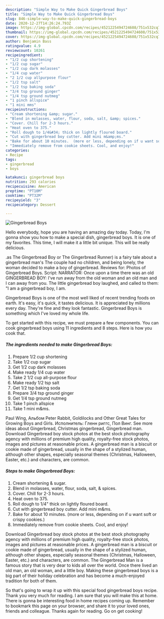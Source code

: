 ```yaml
---
description: "Simple Way to Make Quick Gingerbread Boys"
title: "Simple Way to Make Quick Gingerbread Boys"
slug: 846-simple-way-to-make-quick-gingerbread-boys
date: 2020-12-27T14:26:24.793Z
image: https://img-global.cpcdn.com/recipes/4521225494724608/751x532cq70/gingerbread-boys-recipe-main-photo.jpg
thumbnail: https://img-global.cpcdn.com/recipes/4521225494724608/751x532cq70/gingerbread-boys-recipe-main-photo.jpg
cover: https://img-global.cpcdn.com/recipes/4521225494724608/751x532cq70/gingerbread-boys-recipe-main-photo.jpg
author: Benjamin Bass
ratingvalue: 4.9
reviewcount: 10261
recipeingredient:
- "1/2 cup shortening"
- "1/2 cup sugar"
- "1/2 cup dark molasses"
- "1/4 cup water"
- "2 1/2 cup allpurpose flour"
- "1/2 tsp salt"
- "1/2 tsp baking soda"
- "3/4 tsp ground ginger"
- "1/4 tsp ground nutmeg"
- "1 pinch allspice"
- "1 mini mms"
recipeinstructions:
- "Cream shortening &amp; sugar."
- "Blend in molasses, water, flour, soda, salt, &amp; spices."
- "Cover. Chill for 2-3 hours."
- "Heat oven to 375."
- "Roll dough to 1/4&#34; thick on lightly floured board."
- "Cut with gingerbread boy cutter. Add mini m&amp;ms."
- "Bake for about 10 minutes.  (more or less, depending on if u want soft or crispy cookies.)"
- "Immediately remove from cookie sheets. Cool, and enjoy!"
categories:
- Recipe
tags:
- gingerbread
- boys

katakunci: gingerbread boys 
nutrition: 293 calories
recipecuisine: American
preptime: "PT10M"
cooktime: "PT32M"
recipeyield: "3"
recipecategory: Dessert

---
```



![Gingerbread Boys](https://img-global.cpcdn.com/recipes/4521225494724608/751x532cq70/gingerbread-boys-recipe-main-photo.jpg)

Hello everybody, hope you are having an amazing day today. Today, I'm gonna show you how to make a special dish, gingerbread boys. It is one of my favorites. This time, I will make it a little bit unique. This will be really delicious.

.as The Gingerbread Boy or The Gingerbread Runner) is a fairy tale about a gingerbread man&#39;s The couple had no children, and being lonely, the woman decided to make a boy of gingerbread. Reviews for: Photos of Gingerbread Boys. Script: NARRATOR: Once upon a time there was an old GINGERBREAD BOY: I&#39;ve run away from the old woman and an old man and I can away from you. The little gingerbread boy laughed, and called to them: &#34;I am a gingerbread boy, I am.

Gingerbread Boys is one of the most well liked of recent trending foods on earth. It's easy, it's quick, it tastes delicious. It is appreciated by millions every day. They're fine and they look fantastic. Gingerbread Boys is something which I've loved my whole life.


To get started with this recipe, we must prepare a few components. You can cook gingerbread boys using 11 ingredients and 8 steps. Here is how you cook that.

<!--inarticleads1-->

##### The ingredients needed to make Gingerbread Boys:

1. Prepare 1/2 cup shortening
1. Take 1/2 cup sugar
1. Get 1/2 cup dark molasses
1. Make ready 1/4 cup water
1. Take 2 1/2 cup all-purpose flour
1. Make ready 1/2 tsp salt
1. Get 1/2 tsp baking soda
1. Prepare 3/4 tsp ground ginger
1. Get 1/4 tsp ground nutmeg
1. Take 1 pinch allspice
1. Take 1 mini m&amp;ms.


Paul Wing, Альбом Peter Rabbit, Goldilocks and Other Great Tales for Growing Boys and Girls. Исполнитель: Гленн риггс, Пол Винг. See more ideas about Gingerbread, Christmas gingerbread, Gingerbread man. Download Gingerbread boy stock photos at the best stock photography agency with millions of premium high quality, royalty-free stock photos, images and pictures at reasonable prices. A gingerbread man is a biscuit or cookie made of gingerbread, usually in the shape of a stylized human, although other shapes, especially seasonal themes (Christmas, Halloween, Easter, etc.) and characters, are common. 

<!--inarticleads2-->

##### Steps to make Gingerbread Boys:

1. Cream shortening &amp; sugar.
1. Blend in molasses, water, flour, soda, salt, &amp; spices.
1. Cover. Chill for 2-3 hours.
1. Heat oven to 375.
1. Roll dough to 1/4&#34; thick on lightly floured board.
1. Cut with gingerbread boy cutter. Add mini m&amp;ms.
1. Bake for about 10 minutes.  (more or less, depending on if u want soft or crispy cookies.)
1. Immediately remove from cookie sheets. Cool, and enjoy!


Download Gingerbread boy stock photos at the best stock photography agency with millions of premium high quality, royalty-free stock photos, images and pictures at reasonable prices. A gingerbread man is a biscuit or cookie made of gingerbread, usually in the shape of a stylized human, although other shapes, especially seasonal themes (Christmas, Halloween, Easter, etc.) and characters, are common. The Gingerbread Man is a famous story that is very dear to kids all over the world. Once there lived an old man, an old woman, and a little boy. Making these gingerbread boys is a big part of their holiday celebration and has become a much-enjoyed tradition for both of them. 

So that's going to wrap it up with this special food gingerbread boys recipe. Thank you very much for reading. I am sure that you will make this at home. There is gonna be interesting food in home recipes coming up. Remember to bookmark this page on your browser, and share it to your loved ones, friends and colleague. Thanks again for reading. Go on get cooking!
